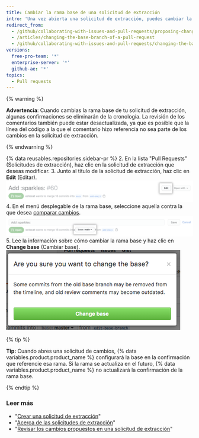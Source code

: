 ```yaml
---
title: Cambiar la rama base de una solicitud de extracción
intro: 'Una vez abierta una solicitud de extracción, puedes cambiar la rama base para comparar los cambios en la solicitud de extracción frente a una rama diferente.'
redirect_from:
  - /github/collaborating-with-issues-and-pull-requests/proposing-changes-to-your-work-with-pull-requests/changing-the-base-branch-of-a-pull-request
  - /articles/changing-the-base-branch-of-a-pull-request
  - /github/collaborating-with-issues-and-pull-requests/changing-the-base-branch-of-a-pull-request
versions:
  free-pro-team: '*'
  enterprise-server: '*'
  github-ae: '*'
topics:
  - Pull requests
---
```


{% warning %}

**Advertencia**: Cuando cambias la rama base de tu solicitud de extracción, algunas confirmaciones se eliminarán de la cronología. La revisión de los comentarios también puede estar desactualizada, ya que es posible que la línea del código a la que el comentario hizo referencia no sea parte de los cambios en la solicitud de extracción.

{% endwarning %}

{% data reusables.repositories.sidebar-pr %}
2. En la lista "Pull Requests" (Solicitudes de extracción), haz clic en la solicitud de extracción que deseas modificar.
3. Junto al título de la solicitud de extracción, haz clic en **Edit** (Editar). ![Botón Pull request edit (Edición de solicitud de extracción)](/assets/images/help/pull_requests/pull-request-edit.png)
4. En el menú desplegable de la rama base, seleccione aquella contra la que desea [comparar cambios](/github/committing-changes-to-your-project/comparing-commits#comparing-branches). ![Menú desplegable de la rama base ](/assets/images/help/pull_requests/pull-request-edit-base-branch.png)
5. Lee la información sobre cómo cambiar la rama base y haz clic en **Change base** (Cambiar base). ![Botón de confirmación para cambiar la rama base ](/assets/images/help/pull_requests/pull-request-base-branch-confirm.png)

{% tip %}

**Tip:** Cuando abres una solicitud de cambios, {% data variables.product.product_name %} configurará la base en la confirmación que referencie esa rama. Si la rama se actualiza en el futuro, {% data variables.product.product_name %} no actualizará la confirmación de la rama base.

{% endtip %}

### Leer más

- "[Crear una solicitud de extracción](/articles/creating-a-pull-request)"
- "[Acerca de las solicitudes de extracción](/articles/about-pull-requests)"
- "[Revisar los cambios propuestos en una solicitud de extracción](/articles/reviewing-proposed-changes-in-a-pull-request)"
